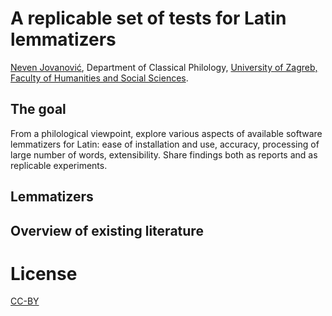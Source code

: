 # A replicable set of tests for Latin lemmatizers

[Neven Jovanović](orcid.org/0000-0002-9119-399X), Department of Classical Philology, [University of Zagreb, Faculty of Humanities and Social Sciences](https://www.wikidata.org/wiki/Q3445232).

## The goal

From a philological viewpoint, explore various aspects of available software lemmatizers for Latin: ease of installation and use, accuracy, processing of large number of words, extensibility. Share findings both as reports and as replicable experiments.

## Lemmatizers

## Overview of existing literature

# License

[CC-BY](LICENSE.md)

